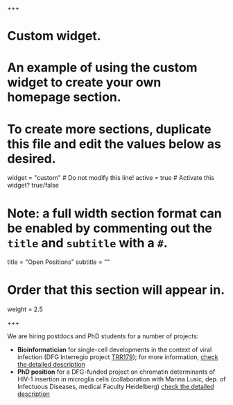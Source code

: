 +++
# Custom widget.
# An example of using the custom widget to create your own homepage section.
# To create more sections, duplicate this file and edit the values below as desired.
widget = "custom"  # Do not modify this line!
active = true  # Activate this widget? true/false

# Note: a full width section format can be enabled by commenting out the `title` and `subtitle` with a `#`.
title = "Open Positions"
subtitle = ""

# Order that this section will appear in.
weight = 2.5

+++

We are hiring postdocs and PhD students for a number of projects:

* **Bioinformatician** for single-cell developments in the context of viral infection (DFG Interregio project [TRR179](http://trr179.de)); for more information, [check the detailed description](/Bioinformatician_TRR179.pdf)
* **PhD position** for a DFG-funded project on chromatin determinants of HIV-1 insertion in microglia cells (collaboration with Marina Lusic,  dep. of Infectuous Diseases, medical Faculty Heidelberg) [check the detailed description](/PhD_position_SPP.pdf)

